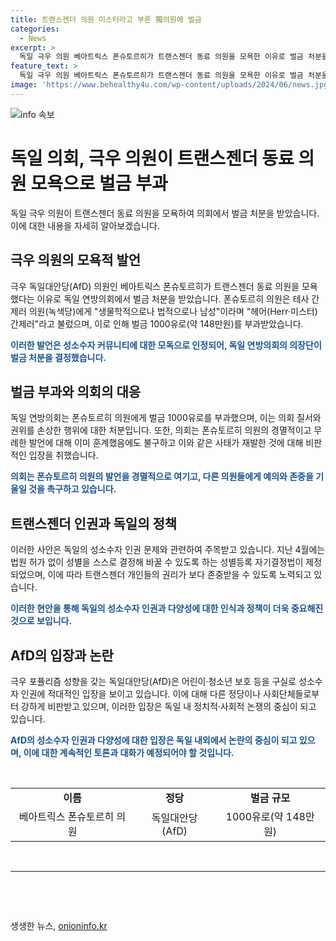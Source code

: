 ```yaml
---
title: 트랜스젠더 의원 미스터라고 부른 獨의원에 벌금
categories:
  - News
excerpt: >
  독일 극우 의원 베아트릭스 폰슈토르히가 트랜스젠더 동료 의원을 모욕한 이유로 벌금 처분을 받았다. 벌금은 약 148만원으로, 독일 연방하원은 경멸적이고 무례한 발언으로 의장단 권한으로 벌금을 명령했다. 폰슈토르히 의원은 성별 변경 이전 이름을 부르며 성소수자 인권에 적대적인 발언을 하며 도를 벌칙 받게 됐다. 독일 극우당인 AfD는 성소수자 인권에 적대적이며, 이에 대한 비판과 논란이 계속되고 있다.
feature_text: >
  독일 극우 의원 베아트릭스 폰슈토르히가 트랜스젠더 동료 의원을 모욕한 이유로 벌금 처분을 받았다. 벌금은 약 148만원으로, 독일 연방하원은 경멸적이고 무례한 발언으로 의장단 권한으로 벌금을 명령했다. 폰슈토르히 의원은 성별 변경 이전 이름을 부르며 성소수자 인권에 적대적인 발언을 하며 도를 벌칙 받게 됐다. 독일 극우당인 AfD는 성소수자 인권에 적대적이며, 이에 대한 비판과 논란이 계속되고 있다.
image: 'https://www.behealthy4u.com/wp-content/uploads/2024/06/news.jpg'
---
```


<p><img src="https://www.behealthy4u.com/wp-content/uploads/2024/06/news.jpg" alt="info 속보" /></p>

<h1>독일 의회, 극우 의원이 트랜스젠더 동료 의원 모욕으로 벌금 부과</h1>

<p data-ke-size="size16">독일 극우 의원이 트랜스젠더 동료 의원을 모욕하여 의회에서 벌금 처분을 받았습니다. 이에 대한 내용을 자세히 알아보겠습니다.</p>

<h2 data-ke-size="size26">극우 의원의 모욕적 발언</h2>

<p data-ke-size="size16">극우 독일대안당(AfD) 의원인 베아트릭스 폰슈토르히가 트랜스젠더 동료 의원을 모욕했다는 이유로 독일 연방의회에서 벌금 처분을 받았습니다. 폰슈토르히 의원은 테사 간제러 의원(녹색당)에게 "생물학적으로나 법적으로나 남성"이라며 "헤어(Herr·미스터) 간제러"라고 불렀으며, 이로 인해 벌금 1000유로(약 148만원)를 부과받았습니다.</p>

<p data-ke-size="size16"><b><span style="color: #1a5490;">이러한 발언은 성소수자 커뮤니티에 대한 모독으로 인정되어, 독일 연방의회의 의장단이 벌금 처분을 결정했습니다.</span></b></p>

<h2 data-ke-size="size26">벌금 부과와 의회의 대응</h2>

<p data-ke-size="size16">독일 연방의회는 폰슈토르히 의원에게 벌금 1000유로를 부과했으며, 이는 의회 질서와 권위를 손상한 행위에 대한 처분입니다. 또한, 의회는 폰슈토르히 의원의 경멸적이고 무례한 발언에 대해 이미 훈계했음에도 불구하고 이와 같은 사태가 재발한 것에 대해 비판적인 입장을 취했습니다.</p>

<p data-ke-size="size16"><b><span style="color: #1a5490;">의회는 폰슈토르히 의원의 발언을 경멸적으로 여기고, 다른 의원들에게 예의와 존중을 기울일 것을 촉구하고 있습니다.</span></b></p>

<h2 data-ke-size="size26">트랜스젠더 인권과 독일의 정책</h2>

<p data-ke-size="size16">이러한 사안은 독일의 성소수자 인권 문제와 관련하여 주목받고 있습니다. 지난 4월에는 법원 허가 없이 성별을 스스로 결정해 바꿀 수 있도록 하는 성별등록 자기결정법이 제정되었으며, 이에 따라 트랜스젠더 개인들의 권리가 보다 존중받을 수 있도록 노력되고 있습니다.</p>

<p data-ke-size="size16"><b><span style="color: #1a5490;">이러한 현안을 통해 독일의 성소수자 인권과 다양성에 대한 인식과 정책이 더욱 중요해진 것으로 보입니다.</span></b></p>

<h2 data-ke-size="size26">AfD의 입장과 논란</h2>

<p data-ke-size="size16">극우 포퓰리즘 성향을 갖는 독일대안당(AfD)은 어린이·청소년 보호 등을 구실로 성소수자 인권에 적대적인 입장을 보이고 있습니다. 이에 대해 다른 정당이나 사회단체들로부터 강하게 비판받고 있으며, 이러한 입장은 독일 내 정치적·사회적 논쟁의 중심이 되고 있습니다.</p>

<p data-ke-size="size16"><b><span style="color: #1a5490;">AfD의 성소수자 인권과 다양성에 대한 입장은 독일 내외에서 논란의 중심이 되고 있으며, 이에 대한 계속적인 토론과 대화가 예정되어야 할 것입니다.</span></b></p>

<p data-ke-size="size16">&nbsp;</p>

<table>
    <tbody>
        <tr>
            <td style="text-align: center; height: 17px;"><b>이름</b></td>
            <td style="text-align: center; height: 17px;"><b>정당</b></td>
            <td style="text-align: center; height: 17px;"><b>벌금 규모</b></td>
        </tr>
        <tr>
            <td style="text-align: center; height: 17px;">베아트릭스 폰슈토르히 의원</td>
            <td style="text-align: center; height: 17px;">독일대안당(AfD)</td>
            <td style="text-align: center; height: 17px;">1000유로(약 148만원)</td>
        </tr>
    </tbody>
</table>

<p data-ke-size="size16">&nbsp;</p>

<hr>

<p data-ke-size="size16">&nbsp;</p>

<p data-ke-size="size16">&nbsp;</p>
생생한 뉴스, <a href="https://onioninfo.kr" rel="dofollow">onioninfo.kr</a>


